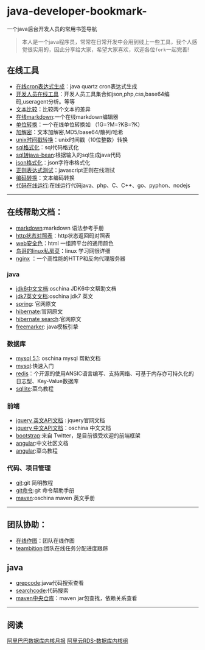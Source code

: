 # java-developer-bookmark-
一个java后台开发人员的常用书签导航

> 本人是一个java程序员，常常在日常开发中会用到线上一些工具，我个人感觉很实用的，因此分享给大家，希望大家喜欢，欢迎各位`fork`一起完善!

## 在线工具

- [在线cron表达式生成](http://cron.qqe2.com/)：java quartz cron表达式生成
- [开发人员在线工具](http://tool.lu/)：开发人员工具集合如json,php,css,base64编码,useragent分析。等等
- [文本比较](https://www.diffchecker.com/)：比较两个文本的差异
- [在线markdown](https://www.zybuluo.com/mdeditor):一个在线markdown编辑器
- [单位转换](http://www.convertworld.com/zh-hans/)：一个在线单位转换如 （1G=?M=?KB=?K）
- [加解密](http://tool.chinaz.com/tools/textencrypt.aspx)：文本加解密,MD5/base64/散列/哈希
- [unix时间戳转换](http://tool.chinaz.com/Tools/unixtime.aspx)：unix时间戳（10位整数）转换
- [sql格式化](http://tool.lu/sql/)：sql代码格式化
- [sql转java-bean](http://www.autojcode.com/code/sql2class.jsp#):根据输入的sql生成java代码
- [json格式化](http://json.cn/)：json字符串格式化
- [正则表达式测试](http://tool.chinaz.com/regex/)：javascript正则在线测试
- [编码转换](http://tool.chinaz.com/tools/utf-8.aspx)：文本编码转换
- [代码在线运行](http://tool.lu/coderunner/):在线运行代码java、php、C、C++、go、pyphon、nodejs

---
## 在线帮助文档：
- [markdown](http://wowubuntu.com/markdown/#hr):markdown 语法参考手册
- [http状态对照表](http://tool.oschina.net/commons?type=5)：http状态返回码对照表
- [web安全色](http://www.bootcss.com/p/websafecolors/)：html 一组跨平台的通用颜色
- [鸟哥的linux私房菜](http://linux.vbird.org/)：linux 学习网很详细
- [nginx](http://tool.oschina.net/apidocs/apidoc?api=nginx-zh) ：一个高性能的HTTP和反向代理服务器

### java

- [jdk6中文文档](http://tool.oschina.net/apidocs/apidoc?api=jdk-zh):oschina JDK6中文帮助文档
- [jdk7英文文档](http://tool.oschina.net/apidocs/apidoc?api=jdk_7u4):oschina jdk7 英文
- [spring](http://docs.spring.io/spring/docs/current/spring-framework-reference/htmlsingle/): 官网原文
- [hibernate](https://docs.jboss.org/hibernate/orm/current/userguide/html_single/Hibernate_User_Guide.html):官网原文
- [hibernate search](https://docs.jboss.org/hibernate/stable/search/reference/en-US/html_single/):官网原文
- [freemarker](http://freemarker.foofun.cn/): java模板引挚


### 数据库

- [mysql 5.1](http://tool.oschina.net/apidocs/apidoc?api=mysql-5.1-zh): oschina mysql 帮助文档
- [mysql](http://www.runoob.com/mysql/mysql-tutorial.html):快速入门
- [redis](http://www.redis.net.cn/order/)：个开源的使用ANSIC语言编写、支持网络、可基于内存亦可持久化的日志型、Key-Value数据库
- [sqllite](http://www.runoob.com/sqlite/sqlite-intro.html):菜鸟教程


### 前端
- [jquery 英文API文档](http://api.jquery.com/) : jquery官网文档
- [jquery 中文API文档](http://tool.oschina.net/apidocs/apidoc?api=jquery)：oschina 中文文档
- [bootstrap](http://v3.bootcss.com/):来自 Twitter，是目前很受欢迎的前端框架
- [angular](https://angular.cn/docs/ts/latest/guide/):中文社区文档
- [angular](http://www.runoob.com/angularjs/angularjs-tutorial.html):菜鸟教程

### 代码、项目管理
- [git](http://www.runoob.com/manual/git-guide/):git 简明教程
- [git命令](https://git-scm.com/docs):git 命令帮助手册
- [maven](http://tool.oschina.net/apidocs/apidoc?api=maven-3.0.4%2Fguides):oschina maven 英文手册

---

## 团队协助：
- [在线作图](https://www.processon.com/)：团队在线作图
- [teambition](https://www.teambition.com):团队在线任务分配进度跟踪

## java
- [grepcode](http://grepcode.com/):java代码搜索查看
- [searchcode](https://searchcode.com/):代码搜索
- [maven中央仓库](https://mvnrepository.com/)：maven jar包查找，依赖关系查看

---

## 阅读

[阿里巴巴数据库内核月报](http://mysql.taobao.org/monthly/)
[阿里云RDS-数据库内核组 ](http://mysql.taobao.org/index.php?title=%E9%A6%96%E9%A1%B5)
